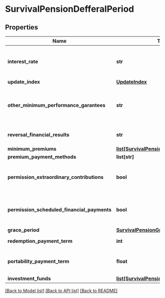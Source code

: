 # SurvivalPensionDefferalPeriod

## Properties
Name | Type | Description | Notes
------------ | ------------- | ------------- | -------------
**interest_rate** | **str** | Taxa de juros mensal garantida que remunera o plano durante a fase de diferimento/acumulação. | 
**update_index** | [**UpdateIndex**](UpdateIndex.md) |  | 
**other_minimum_performance_garantees** | **str** | Para produtos do tipo PDR e VDR, indicação do índice de ampla divulgação utilizados como garantia mínima de desempenho. | 
**reversal_financial_results** | **str** | Percentual de reversão de excedente financeiro na concessão. Em %. | 
**minimum_premiums** | [**list[SurvivalPensionMinimumPremium]**](SurvivalPensionMinimumPremium.md) |  | [optional] 
**premium_payment_methods** | **list[str]** |  | [optional] 
**permission_extraordinary_contributions** | **bool** | Se ficam permitidos aportes extraordinários. A considerar os seguintes domínios: 1. true 2. false  | [optional] 
**permission_scheduled_financial_payments** | **bool** | Se ficam permitidos pagamentos financeiros programados. A considerar os seguintes domínios: 1. true 2. false  | 
**grace_period** | [**SurvivalPensionGracePeriod**](SurvivalPensionGracePeriod.md) |  | [optional] 
**redemption_payment_term** | **int** | Prazo em dias para pagamento do resgate | 
**portability_payment_term** | **float** | Prazo em dias para pagamento da portabilidade (entre empresas diferentes). | 
**investment_funds** | [**list[SurvivalPensionInvestmentFund]**](SurvivalPensionInvestmentFund.md) |  | [optional] 

[[Back to Model list]](../README.md#documentation-for-models) [[Back to API list]](../README.md#documentation-for-api-endpoints) [[Back to README]](../README.md)

